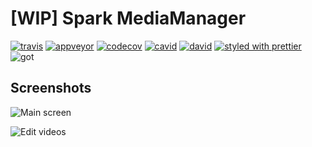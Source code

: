 # [WIP] Spark MediaManager

[![travis](https://img.shields.io/travis/GabrielDuarteM/spark-mediamanager/master.svg)](https://travis-ci.org/GabrielDuarteM/spark-mediamanager)
[![appveyor](https://img.shields.io/appveyor/ci/gabrielduartem/spark-mediamanager/master.svg)](https://ci.appveyor.com/project/GabrielDuarteM/spark-mediamanager)
[![codecov](https://img.shields.io/codecov/c/github/GabrielDuarteM/spark-mediamanager.svg)](https://codecov.io/gh/GabrielDuarteM/spark-mediamanager)
[![cavid](https://img.shields.io/david/GabrielDuarteM/spark-mediamanager/master.svg)](https://david-dm.org/gabrielduartem/spark-mediamanager)
[![david](https://img.shields.io/david/dev/gabrielduartem/spark-mediamanager/master.svg)](https://david-dm.org/gabrielduartem/spark-mediamanager)
[![styled with prettier](https://img.shields.io/badge/styled_with-prettier-ff69b4.svg)](https://github.com/prettier/prettier)
![got](https://img.shields.io/badge/valar-morghulis-brightgreen.svg)

## Screenshots

![Main screen](http://i.imgur.com/P33ZfDZ.jpg)

![Edit videos](http://i.imgur.com/qPKHeS9.jpg)
